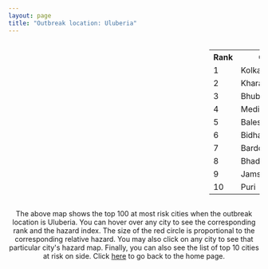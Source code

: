 ```yaml
---
layout: page
title: "Outbreak location: Uluberia"
---
```

<div style="width: 100%; overflow: auto;">
<div style="width: 75%; float: left;">
<div id="mapid">
<script src="https://buda-magenta.github.io/hazard_map/load_map.js"></script>

<script>
var marker_outbreak = L.marker([22.472223, 88.093845],{"autoPan": true}).addTo(map); marker_outbreak.bindTooltip("Uluberia").openTooltip();

var circle_1 = L.circle([22.541418, 88.357691], {"pane": "markerPane", "color": "red", "fill": true, "fillOpacity": 0.2, "fillRule": "evenodd", "lineCap": "round", "lineJoin": "round", "opacity": 1.0, "radius": 231744, "stroke": true, "weight": 3}).addTo(map);
circle_1.bindTooltip("Kolkata<br>rank: 1<br>hazard index: 0.231745")
circle_1.bindPopup('<a href="https://buda-magenta.github.io/hazard_map/Kolkata">Kolkata</a>')

var circle_2 = L.circle([25.133173, 86.525040], {"pane": "markerPane", "color": "red", "fill": true, "fillOpacity": 0.2, "fillRule": "evenodd", "lineCap": "round", "lineJoin": "round", "opacity": 1.0, "radius": 46219, "stroke": true, "weight": 3}).addTo(map);
circle_2.bindTooltip("Kharagpur<br>rank: 2<br>hazard index: 0.046220")
circle_2.bindPopup('<a href="https://buda-magenta.github.io/hazard_map/Kharagpur">Kharagpur</a>')

var circle_3 = L.circle([20.266777, 85.843559], {"pane": "markerPane", "color": "red", "fill": true, "fillOpacity": 0.2, "fillRule": "evenodd", "lineCap": "round", "lineJoin": "round", "opacity": 1.0, "radius": 17599, "stroke": true, "weight": 3}).addTo(map);
circle_3.bindTooltip("Bhubaneswar<br>rank: 3<br>hazard index: 0.017599")
circle_3.bindPopup('<a href="https://buda-magenta.github.io/hazard_map/Bhubaneswar">Bhubaneswar</a>')

var circle_4 = L.circle([25.572433, 83.609605], {"pane": "markerPane", "color": "red", "fill": true, "fillOpacity": 0.2, "fillRule": "evenodd", "lineCap": "round", "lineJoin": "round", "opacity": 1.0, "radius": 11011, "stroke": true, "weight": 3}).addTo(map);
circle_4.bindTooltip("Medinipur<br>rank: 4<br>hazard index: 0.011011")
circle_4.bindPopup('<a href="https://buda-magenta.github.io/hazard_map/Medinipur">Medinipur</a>')

var circle_5 = L.circle([21.500000, 86.750000], {"pane": "markerPane", "color": "red", "fill": true, "fillOpacity": 0.2, "fillRule": "evenodd", "lineCap": "round", "lineJoin": "round", "opacity": 1.0, "radius": 7117, "stroke": true, "weight": 3}).addTo(map);
circle_5.bindTooltip("Baleshwar<br>rank: 5<br>hazard index: 0.007118")
circle_5.bindPopup('<a href="https://buda-magenta.github.io/hazard_map/Baleshwar">Baleshwar</a>')

var circle_6 = L.circle([22.591260, 88.390964], {"pane": "markerPane", "color": "red", "fill": true, "fillOpacity": 0.2, "fillRule": "evenodd", "lineCap": "round", "lineJoin": "round", "opacity": 1.0, "radius": 6784, "stroke": true, "weight": 3}).addTo(map);
circle_6.bindTooltip("Bidhan Nagar<br>rank: 6<br>hazard index: 0.006784")
circle_6.bindPopup('<a href="https://buda-magenta.github.io/hazard_map/Bidhan_Nagar">Bidhan Nagar</a>')

var circle_7 = L.circle([23.250000, 87.750000], {"pane": "markerPane", "color": "red", "fill": true, "fillOpacity": 0.2, "fillRule": "evenodd", "lineCap": "round", "lineJoin": "round", "opacity": 1.0, "radius": 4673, "stroke": true, "weight": 3}).addTo(map);
circle_7.bindTooltip("Barddhaman<br>rank: 7<br>hazard index: 0.004673")
circle_7.bindPopup('<a href="https://buda-magenta.github.io/hazard_map/Barddhaman">Barddhaman</a>')

var circle_8 = L.circle([21.063329, 86.505373], {"pane": "markerPane", "color": "red", "fill": true, "fillOpacity": 0.2, "fillRule": "evenodd", "lineCap": "round", "lineJoin": "round", "opacity": 1.0, "radius": 4557, "stroke": true, "weight": 3}).addTo(map);
circle_8.bindTooltip("Bhadrak<br>rank: 8<br>hazard index: 0.004558")
circle_8.bindPopup('<a href="https://buda-magenta.github.io/hazard_map/Bhadrak">Bhadrak</a>')

var circle_9 = L.circle([22.801519, 86.202958], {"pane": "markerPane", "color": "red", "fill": true, "fillOpacity": 0.2, "fillRule": "evenodd", "lineCap": "round", "lineJoin": "round", "opacity": 1.0, "radius": 4525, "stroke": true, "weight": 3}).addTo(map);
circle_9.bindTooltip("Jamshedpur<br>rank: 9<br>hazard index: 0.004525")
circle_9.bindPopup('<a href="https://buda-magenta.github.io/hazard_map/Jamshedpur">Jamshedpur</a>')

var circle_10 = L.circle([19.807608, 85.825254], {"pane": "markerPane", "color": "red", "fill": true, "fillOpacity": 0.2, "fillRule": "evenodd", "lineCap": "round", "lineJoin": "round", "opacity": 1.0, "radius": 4223, "stroke": true, "weight": 3}).addTo(map);
circle_10.bindTooltip("Puri<br>rank: 10<br>hazard index: 0.004223")
circle_10.bindPopup('<a href="https://buda-magenta.github.io/hazard_map/Puri">Puri</a>')

var circle_11 = L.circle([26.716413, 88.430992], {"pane": "markerPane", "color": "red", "fill": true, "fillOpacity": 0.2, "fillRule": "evenodd", "lineCap": "round", "lineJoin": "round", "opacity": 1.0, "radius": 3360, "stroke": true, "weight": 3}).addTo(map);
circle_11.bindTooltip("Siliguri<br>rank: 11<br>hazard index: 0.003361")
circle_11.bindPopup('<a href="https://buda-magenta.github.io/hazard_map/Siliguri">Siliguri</a>')

var circle_12 = L.circle([28.651718, 77.221939], {"pane": "markerPane", "color": "red", "fill": true, "fillOpacity": 0.2, "fillRule": "evenodd", "lineCap": "round", "lineJoin": "round", "opacity": 1.0, "radius": 3344, "stroke": true, "weight": 3}).addTo(map);
circle_12.bindTooltip("Delhi<br>rank: 12<br>hazard index: 0.003344")
circle_12.bindPopup('<a href="https://buda-magenta.github.io/hazard_map/Delhi">Delhi</a>')

var circle_13 = L.circle([22.890183, 88.426939], {"pane": "markerPane", "color": "red", "fill": true, "fillOpacity": 0.2, "fillRule": "evenodd", "lineCap": "round", "lineJoin": "round", "opacity": 1.0, "radius": 2647, "stroke": true, "weight": 3}).addTo(map);
circle_13.bindTooltip("Naihati<br>rank: 13<br>hazard index: 0.002648")
circle_13.bindPopup('<a href="https://buda-magenta.github.io/hazard_map/Naihati">Naihati</a>')

var circle_14 = L.circle([23.535048, 87.338043], {"pane": "markerPane", "color": "red", "fill": true, "fillOpacity": 0.2, "fillRule": "evenodd", "lineCap": "round", "lineJoin": "round", "opacity": 1.0, "radius": 2583, "stroke": true, "weight": 3}).addTo(map);
circle_14.bindTooltip("Durgapur<br>rank: 14<br>hazard index: 0.002583")
circle_14.bindPopup('<a href="https://buda-magenta.github.io/hazard_map/Durgapur">Durgapur</a>')

var circle_15 = L.circle([23.687130, 86.974659], {"pane": "markerPane", "color": "red", "fill": true, "fillOpacity": 0.2, "fillRule": "evenodd", "lineCap": "round", "lineJoin": "round", "opacity": 1.0, "radius": 2572, "stroke": true, "weight": 3}).addTo(map);
circle_15.bindTooltip("Asansol<br>rank: 15<br>hazard index: 0.002572")
circle_15.bindPopup('<a href="https://buda-magenta.github.io/hazard_map/Asansol">Asansol</a>')

var circle_16 = L.circle([19.075990, 72.877393], {"pane": "markerPane", "color": "red", "fill": true, "fillOpacity": 0.2, "fillRule": "evenodd", "lineCap": "round", "lineJoin": "round", "opacity": 1.0, "radius": 2535, "stroke": true, "weight": 3}).addTo(map);
circle_16.bindTooltip("Mumbai<br>rank: 16<br>hazard index: 0.002535")
circle_16.bindPopup('<a href="https://buda-magenta.github.io/hazard_map/Mumbai">Mumbai</a>')

var circle_17 = L.circle([22.508621, 88.253218], {"pane": "markerPane", "color": "red", "fill": true, "fillOpacity": 0.2, "fillRule": "evenodd", "lineCap": "round", "lineJoin": "round", "opacity": 1.0, "radius": 2047, "stroke": true, "weight": 3}).addTo(map);
circle_17.bindTooltip("Maheshtala<br>rank: 17<br>hazard index: 0.002048")
circle_17.bindPopup('<a href="https://buda-magenta.github.io/hazard_map/Maheshtala">Maheshtala</a>')

var circle_18 = L.circle([23.332200, 86.361600], {"pane": "markerPane", "color": "red", "fill": true, "fillOpacity": 0.2, "fillRule": "evenodd", "lineCap": "round", "lineJoin": "round", "opacity": 1.0, "radius": 2035, "stroke": true, "weight": 3}).addTo(map);
circle_18.bindTooltip("Purulia<br>rank: 18<br>hazard index: 0.002036")
circle_18.bindPopup('<a href="https://buda-magenta.github.io/hazard_map/Purulia">Purulia</a>')

var circle_19 = L.circle([23.131954, 87.207397], {"pane": "markerPane", "color": "red", "fill": true, "fillOpacity": 0.2, "fillRule": "evenodd", "lineCap": "round", "lineJoin": "round", "opacity": 1.0, "radius": 2033, "stroke": true, "weight": 3}).addTo(map);
circle_19.bindTooltip("Bankura<br>rank: 19<br>hazard index: 0.002034")
circle_19.bindPopup('<a href="https://buda-magenta.github.io/hazard_map/Bankura">Bankura</a>')

var circle_20 = L.circle([22.695034, 88.377060], {"pane": "markerPane", "color": "red", "fill": true, "fillOpacity": 0.2, "fillRule": "evenodd", "lineCap": "round", "lineJoin": "round", "opacity": 1.0, "radius": 2029, "stroke": true, "weight": 3}).addTo(map);
circle_20.bindTooltip("Panihati<br>rank: 20<br>hazard index: 0.002030")
circle_20.bindPopup('<a href="https://buda-magenta.github.io/hazard_map/Panihati">Panihati</a>')

var circle_21 = L.circle([24.965712, 88.127778], {"pane": "markerPane", "color": "red", "fill": true, "fillOpacity": 0.2, "fillRule": "evenodd", "lineCap": "round", "lineJoin": "round", "opacity": 1.0, "radius": 1658, "stroke": true, "weight": 3}).addTo(map);
circle_21.bindTooltip("English Bazar<br>rank: 21<br>hazard index: 0.001659")
circle_21.bindPopup('<a href="https://buda-magenta.github.io/hazard_map/English_Bazar">English Bazar</a>')

var circle_22 = L.circle([22.670728, 88.376342], {"pane": "markerPane", "color": "red", "fill": true, "fillOpacity": 0.2, "fillRule": "evenodd", "lineCap": "round", "lineJoin": "round", "opacity": 1.0, "radius": 1650, "stroke": true, "weight": 3}).addTo(map);
circle_22.bindTooltip("Kamarhati<br>rank: 22<br>hazard index: 0.001651")
circle_22.bindPopup('<a href="https://buda-magenta.github.io/hazard_map/Kamarhati">Kamarhati</a>')

var circle_23 = L.circle([12.979120, 77.591300], {"pane": "markerPane", "color": "red", "fill": true, "fillOpacity": 0.2, "fillRule": "evenodd", "lineCap": "round", "lineJoin": "round", "opacity": 1.0, "radius": 1643, "stroke": true, "weight": 3}).addTo(map);
circle_23.bindTooltip("Bangalore<br>rank: 23<br>hazard index: 0.001644")
circle_23.bindPopup('<a href="https://buda-magenta.github.io/hazard_map/Bangalore">Bangalore</a>')

var circle_24 = L.circle([26.180598, 91.753943], {"pane": "markerPane", "color": "red", "fill": true, "fillOpacity": 0.2, "fillRule": "evenodd", "lineCap": "round", "lineJoin": "round", "opacity": 1.0, "radius": 1627, "stroke": true, "weight": 3}).addTo(map);
circle_24.bindTooltip("Guwahati<br>rank: 24<br>hazard index: 0.001627")
circle_24.bindPopup('<a href="https://buda-magenta.github.io/hazard_map/Guwahati">Guwahati</a>')

var circle_25 = L.circle([22.646958, 88.343612], {"pane": "markerPane", "color": "red", "fill": true, "fillOpacity": 0.2, "fillRule": "evenodd", "lineCap": "round", "lineJoin": "round", "opacity": 1.0, "radius": 1511, "stroke": true, "weight": 3}).addTo(map);
circle_25.bindTooltip("Bally<br>rank: 25<br>hazard index: 0.001512")
circle_25.bindPopup('<a href="https://buda-magenta.github.io/hazard_map/Bally">Bally</a>')

var circle_26 = L.circle([23.730215, 86.839671], {"pane": "markerPane", "color": "red", "fill": true, "fillOpacity": 0.2, "fillRule": "evenodd", "lineCap": "round", "lineJoin": "round", "opacity": 1.0, "radius": 1430, "stroke": true, "weight": 3}).addTo(map);
circle_26.bindTooltip("Kulti<br>rank: 26<br>hazard index: 0.001431")
circle_26.bindPopup('<a href="https://buda-magenta.github.io/hazard_map/Kulti">Kulti</a>')

var circle_27 = L.circle([25.609324, 85.123525], {"pane": "markerPane", "color": "red", "fill": true, "fillOpacity": 0.2, "fillRule": "evenodd", "lineCap": "round", "lineJoin": "round", "opacity": 1.0, "radius": 1390, "stroke": true, "weight": 3}).addTo(map);
circle_27.bindTooltip("Patna<br>rank: 27<br>hazard index: 0.001390")
circle_27.bindPopup('<a href="https://buda-magenta.github.io/hazard_map/Patna">Patna</a>')

var circle_28 = L.circle([22.717624, 88.488953], {"pane": "markerPane", "color": "red", "fill": true, "fillOpacity": 0.2, "fillRule": "evenodd", "lineCap": "round", "lineJoin": "round", "opacity": 1.0, "radius": 1291, "stroke": true, "weight": 3}).addTo(map);
circle_28.bindTooltip("Barasat<br>rank: 28<br>hazard index: 0.001292")
circle_28.bindPopup('<a href="https://buda-magenta.github.io/hazard_map/Barasat">Barasat</a>')

var circle_29 = L.circle([21.735348, 81.944459], {"pane": "markerPane", "color": "red", "fill": true, "fillOpacity": 0.2, "fillRule": "evenodd", "lineCap": "round", "lineJoin": "round", "opacity": 1.0, "radius": 1270, "stroke": true, "weight": 3}).addTo(map);
circle_29.bindTooltip("Bhatpara<br>rank: 29<br>hazard index: 0.001270")
circle_29.bindPopup('<a href="https://buda-magenta.github.io/hazard_map/Bhatpara">Bhatpara</a>')

var circle_30 = L.circle([22.870214, 88.419608], {"pane": "markerPane", "color": "red", "fill": true, "fillOpacity": 0.2, "fillRule": "evenodd", "lineCap": "round", "lineJoin": "round", "opacity": 1.0, "radius": 1219, "stroke": true, "weight": 3}).addTo(map);
circle_30.bindTooltip("Barrackpur<br>rank: 30<br>hazard index: 0.001220")
circle_30.bindPopup('<a href="https://buda-magenta.github.io/hazard_map/Barrackpur">Barrackpur</a>')

var circle_31 = L.circle([13.083694, 80.270186], {"pane": "markerPane", "color": "red", "fill": true, "fillOpacity": 0.2, "fillRule": "evenodd", "lineCap": "round", "lineJoin": "round", "opacity": 1.0, "radius": 1193, "stroke": true, "weight": 3}).addTo(map);
circle_31.bindTooltip("Chennai<br>rank: 31<br>hazard index: 0.001193")
circle_31.bindPopup('<a href="https://buda-magenta.github.io/hazard_map/Chennai">Chennai</a>')

var circle_32 = L.circle([23.405848, 88.495894], {"pane": "markerPane", "color": "red", "fill": true, "fillOpacity": 0.2, "fillRule": "evenodd", "lineCap": "round", "lineJoin": "round", "opacity": 1.0, "radius": 1166, "stroke": true, "weight": 3}).addTo(map);
circle_32.bindTooltip("Krishnanagar<br>rank: 32<br>hazard index: 0.001167")
circle_32.bindPopup('<a href="https://buda-magenta.github.io/hazard_map/Krishnanagar">Krishnanagar</a>')

var circle_33 = L.circle([17.388786, 78.461065], {"pane": "markerPane", "color": "red", "fill": true, "fillOpacity": 0.2, "fillRule": "evenodd", "lineCap": "round", "lineJoin": "round", "opacity": 1.0, "radius": 1149, "stroke": true, "weight": 3}).addTo(map);
circle_33.bindTooltip("Hyderabad<br>rank: 33<br>hazard index: 0.001149")
circle_33.bindPopup('<a href="https://buda-magenta.github.io/hazard_map/Hyderabad">Hyderabad</a>')

var circle_34 = L.circle([22.707369, 88.374437], {"pane": "markerPane", "color": "red", "fill": true, "fillOpacity": 0.2, "fillRule": "evenodd", "lineCap": "round", "lineJoin": "round", "opacity": 1.0, "radius": 1132, "stroke": true, "weight": 3}).addTo(map);
circle_34.bindTooltip("Baranagar<br>rank: 34<br>hazard index: 0.001132")
circle_34.bindPopup('<a href="https://buda-magenta.github.io/hazard_map/Baranagar">Baranagar</a>')

var circle_35 = L.circle([24.379576, 88.585573], {"pane": "markerPane", "color": "red", "fill": true, "fillOpacity": 0.2, "fillRule": "evenodd", "lineCap": "round", "lineJoin": "round", "opacity": 1.0, "radius": 1103, "stroke": true, "weight": 3}).addTo(map);
circle_35.bindTooltip("Baharampur<br>rank: 35<br>hazard index: 0.001103")
circle_35.bindPopup('<a href="https://buda-magenta.github.io/hazard_map/Baharampur">Baharampur</a>')

var circle_36 = L.circle([22.028124, 88.063265], {"pane": "markerPane", "color": "red", "fill": true, "fillOpacity": 0.2, "fillRule": "evenodd", "lineCap": "round", "lineJoin": "round", "opacity": 1.0, "radius": 1036, "stroke": true, "weight": 3}).addTo(map);
circle_36.bindTooltip("Haldia<br>rank: 36<br>hazard index: 0.001037")
circle_36.bindPopup('<a href="https://buda-magenta.github.io/hazard_map/Haldia">Haldia</a>')

var circle_37 = L.circle([22.694792, 88.453018], {"pane": "markerPane", "color": "red", "fill": true, "fillOpacity": 0.2, "fillRule": "evenodd", "lineCap": "round", "lineJoin": "round", "opacity": 1.0, "radius": 1022, "stroke": true, "weight": 3}).addTo(map);
circle_37.bindTooltip("Madhyamgram<br>rank: 37<br>hazard index: 0.001022")
circle_37.bindPopup('<a href="https://buda-magenta.github.io/hazard_map/Madhyamgram">Madhyamgram</a>')

var circle_38 = L.circle([21.934900, 86.732400], {"pane": "markerPane", "color": "red", "fill": true, "fillOpacity": 0.2, "fillRule": "evenodd", "lineCap": "round", "lineJoin": "round", "opacity": 1.0, "radius": 982, "stroke": true, "weight": 3}).addTo(map);
circle_38.bindTooltip("Baripada<br>rank: 38<br>hazard index: 0.000983")
circle_38.bindPopup('<a href="https://buda-magenta.github.io/hazard_map/Baripada">Baripada</a>')

var circle_39 = L.circle([22.754995, 88.341667], {"pane": "markerPane", "color": "red", "fill": true, "fillOpacity": 0.2, "fillRule": "evenodd", "lineCap": "round", "lineJoin": "round", "opacity": 1.0, "radius": 921, "stroke": true, "weight": 3}).addTo(map);
circle_39.bindTooltip("Serampore<br>rank: 39<br>hazard index: 0.000922")
circle_39.bindPopup('<a href="https://buda-magenta.github.io/hazard_map/Serampore">Serampore</a>')

var circle_40 = L.circle([20.468600, 85.879200], {"pane": "markerPane", "color": "red", "fill": true, "fillOpacity": 0.2, "fillRule": "evenodd", "lineCap": "round", "lineJoin": "round", "opacity": 1.0, "radius": 904, "stroke": true, "weight": 3}).addTo(map);
circle_40.bindTooltip("Cuttack<br>rank: 40<br>hazard index: 0.000905")
circle_40.bindPopup('<a href="https://buda-magenta.github.io/hazard_map/Cuttack">Cuttack</a>')

var circle_41 = L.circle([22.949011, 88.435910], {"pane": "markerPane", "color": "red", "fill": true, "fillOpacity": 0.2, "fillRule": "evenodd", "lineCap": "round", "lineJoin": "round", "opacity": 1.0, "radius": 900, "stroke": true, "weight": 3}).addTo(map);
circle_41.bindTooltip("Kanchrapara<br>rank: 41<br>hazard index: 0.000901")
circle_41.bindPopup('<a href="https://buda-magenta.github.io/hazard_map/Kanchrapara">Kanchrapara</a>')

var circle_42 = L.circle([22.901200, 88.389900], {"pane": "markerPane", "color": "red", "fill": true, "fillOpacity": 0.2, "fillRule": "evenodd", "lineCap": "round", "lineJoin": "round", "opacity": 1.0, "radius": 900, "stroke": true, "weight": 3}).addTo(map);
circle_42.bindTooltip("Hugli-Chinsurah<br>rank: 42<br>hazard index: 0.000901")
circle_42.bindPopup('<a href="https://buda-magenta.github.io/hazard_map/Hugli-Chinsurah">Hugli-Chinsurah</a>')

var circle_43 = L.circle([26.838100, 80.934600], {"pane": "markerPane", "color": "red", "fill": true, "fillOpacity": 0.2, "fillRule": "evenodd", "lineCap": "round", "lineJoin": "round", "opacity": 1.0, "radius": 875, "stroke": true, "weight": 3}).addTo(map);
circle_43.bindTooltip("Lucknow<br>rank: 43<br>hazard index: 0.000875")
circle_43.bindPopup('<a href="https://buda-magenta.github.io/hazard_map/Lucknow">Lucknow</a>')

var circle_44 = L.circle([22.667046, 88.341146], {"pane": "markerPane", "color": "red", "fill": true, "fillOpacity": 0.2, "fillRule": "evenodd", "lineCap": "round", "lineJoin": "round", "opacity": 1.0, "radius": 814, "stroke": true, "weight": 3}).addTo(map);
circle_44.bindTooltip("Uttarpara<br>rank: 44<br>hazard index: 0.000815")
circle_44.bindPopup('<a href="https://buda-magenta.github.io/hazard_map/Uttarpara">Uttarpara</a>')

var circle_45 = L.circle([22.840800, 88.653500], {"pane": "markerPane", "color": "red", "fill": true, "fillOpacity": 0.2, "fillRule": "evenodd", "lineCap": "round", "lineJoin": "round", "opacity": 1.0, "radius": 781, "stroke": true, "weight": 3}).addTo(map);
circle_45.bindTooltip("Habra<br>rank: 45<br>hazard index: 0.000782")
circle_45.bindPopup('<a href="https://buda-magenta.github.io/hazard_map/Habra">Habra</a>')

var circle_46 = L.circle([23.259346, 88.437212], {"pane": "markerPane", "color": "red", "fill": true, "fillOpacity": 0.2, "fillRule": "evenodd", "lineCap": "round", "lineJoin": "round", "opacity": 1.0, "radius": 752, "stroke": true, "weight": 3}).addTo(map);
circle_46.bindTooltip("Santipur<br>rank: 46<br>hazard index: 0.000753")
circle_46.bindPopup('<a href="https://buda-magenta.github.io/hazard_map/Santipur">Santipur</a>')

var circle_47 = L.circle([23.370035, 85.325013], {"pane": "markerPane", "color": "red", "fill": true, "fillOpacity": 0.2, "fillRule": "evenodd", "lineCap": "round", "lineJoin": "round", "opacity": 1.0, "radius": 751, "stroke": true, "weight": 3}).addTo(map);
circle_47.bindTooltip("Ranchi<br>rank: 47<br>hazard index: 0.000752")
circle_47.bindPopup('<a href="https://buda-magenta.github.io/hazard_map/Ranchi">Ranchi</a>')

var circle_48 = L.circle([22.794910, 88.331772], {"pane": "markerPane", "color": "red", "fill": true, "fillOpacity": 0.2, "fillRule": "evenodd", "lineCap": "round", "lineJoin": "round", "opacity": 1.0, "radius": 732, "stroke": true, "weight": 3}).addTo(map);
circle_48.bindTooltip("Baidyabati<br>rank: 48<br>hazard index: 0.000733")
circle_48.bindPopup('<a href="https://buda-magenta.github.io/hazard_map/Baidyabati">Baidyabati</a>')

var circle_49 = L.circle([22.214285, 84.872437], {"pane": "markerPane", "color": "red", "fill": true, "fillOpacity": 0.2, "fillRule": "evenodd", "lineCap": "round", "lineJoin": "round", "opacity": 1.0, "radius": 718, "stroke": true, "weight": 3}).addTo(map);
circle_49.bindTooltip("Raurkela<br>rank: 49<br>hazard index: 0.000719")
circle_49.bindPopup('<a href="https://buda-magenta.github.io/hazard_map/Raurkela">Raurkela</a>')

var circle_50 = L.circle([23.388901, 88.372439], {"pane": "markerPane", "color": "red", "fill": true, "fillOpacity": 0.2, "fillRule": "evenodd", "lineCap": "round", "lineJoin": "round", "opacity": 1.0, "radius": 710, "stroke": true, "weight": 3}).addTo(map);
circle_50.bindTooltip("Nabadwip<br>rank: 50<br>hazard index: 0.000710")
circle_50.bindPopup('<a href="https://buda-magenta.github.io/hazard_map/Nabadwip">Nabadwip</a>')

var circle_51 = L.circle([22.920982, 88.437022], {"pane": "markerPane", "color": "red", "fill": true, "fillOpacity": 0.2, "fillRule": "evenodd", "lineCap": "round", "lineJoin": "round", "opacity": 1.0, "radius": 698, "stroke": true, "weight": 3}).addTo(map);
circle_51.bindTooltip("Halisahar<br>rank: 51<br>hazard index: 0.000698")
circle_51.bindPopup('<a href="https://buda-magenta.github.io/hazard_map/Halisahar">Halisahar</a>')

var circle_52 = L.circle([22.661196, 88.866022], {"pane": "markerPane", "color": "red", "fill": true, "fillOpacity": 0.2, "fillRule": "evenodd", "lineCap": "round", "lineJoin": "round", "opacity": 1.0, "radius": 697, "stroke": true, "weight": 3}).addTo(map);
circle_52.bindTooltip("Basirhat<br>rank: 52<br>hazard index: 0.000698")
circle_52.bindPopup('<a href="https://buda-magenta.github.io/hazard_map/Basirhat">Basirhat</a>')

var circle_53 = L.circle([23.795281, 86.430964], {"pane": "markerPane", "color": "red", "fill": true, "fillOpacity": 0.2, "fillRule": "evenodd", "lineCap": "round", "lineJoin": "round", "opacity": 1.0, "radius": 670, "stroke": true, "weight": 3}).addTo(map);
circle_53.bindTooltip("Dhanbad<br>rank: 53<br>hazard index: 0.000670")
circle_53.bindPopup('<a href="https://buda-magenta.github.io/hazard_map/Dhanbad">Dhanbad</a>')

var circle_54 = L.circle([23.831238, 91.282382], {"pane": "markerPane", "color": "red", "fill": true, "fillOpacity": 0.2, "fillRule": "evenodd", "lineCap": "round", "lineJoin": "round", "opacity": 1.0, "radius": 666, "stroke": true, "weight": 3}).addTo(map);
circle_54.bindTooltip("Agartala<br>rank: 54<br>hazard index: 0.000667")
circle_54.bindPopup('<a href="https://buda-magenta.github.io/hazard_map/Agartala">Agartala</a>')

var circle_55 = L.circle([22.726141, 88.343487], {"pane": "markerPane", "color": "red", "fill": true, "fillOpacity": 0.2, "fillRule": "evenodd", "lineCap": "round", "lineJoin": "round", "opacity": 1.0, "radius": 621, "stroke": true, "weight": 3}).addTo(map);
circle_55.bindTooltip("Rishra<br>rank: 55<br>hazard index: 0.000621")
circle_55.bindPopup('<a href="https://buda-magenta.github.io/hazard_map/Rishra">Rishra</a>')

var circle_56 = L.circle([25.286698, 87.132254], {"pane": "markerPane", "color": "red", "fill": true, "fillOpacity": 0.2, "fillRule": "evenodd", "lineCap": "round", "lineJoin": "round", "opacity": 1.0, "radius": 615, "stroke": true, "weight": 3}).addTo(map);
circle_56.bindTooltip("Bhagalpur<br>rank: 56<br>hazard index: 0.000615")
circle_56.bindPopup('<a href="https://buda-magenta.github.io/hazard_map/Bhagalpur">Bhagalpur</a>')

var circle_57 = L.circle([17.723128, 83.301284], {"pane": "markerPane", "color": "red", "fill": true, "fillOpacity": 0.2, "fillRule": "evenodd", "lineCap": "round", "lineJoin": "round", "opacity": 1.0, "radius": 608, "stroke": true, "weight": 3}).addTo(map);
circle_57.bindTooltip("Visakhapatnam<br>rank: 57<br>hazard index: 0.000608")
circle_57.bindPopup('<a href="https://buda-magenta.github.io/hazard_map/Visakhapatnam">Visakhapatnam</a>')

var circle_58 = L.circle([22.741920, 88.379201], {"pane": "markerPane", "color": "red", "fill": true, "fillOpacity": 0.2, "fillRule": "evenodd", "lineCap": "round", "lineJoin": "round", "opacity": 1.0, "radius": 591, "stroke": true, "weight": 3}).addTo(map);
circle_58.bindTooltip("Titagarh<br>rank: 58<br>hazard index: 0.000591")
circle_58.bindPopup('<a href="https://buda-magenta.github.io/hazard_map/Titagarh">Titagarh</a>')

var circle_59 = L.circle([23.056882, 88.781851], {"pane": "markerPane", "color": "red", "fill": true, "fillOpacity": 0.2, "fillRule": "evenodd", "lineCap": "round", "lineJoin": "round", "opacity": 1.0, "radius": 572, "stroke": true, "weight": 3}).addTo(map);
circle_59.bindTooltip("Bongaon<br>rank: 59<br>hazard index: 0.000573")
circle_59.bindPopup('<a href="https://buda-magenta.github.io/hazard_map/Bongaon">Bongaon</a>')

var circle_60 = L.circle([22.715699, 88.381582], {"pane": "markerPane", "color": "red", "fill": true, "fillOpacity": 0.2, "fillRule": "evenodd", "lineCap": "round", "lineJoin": "round", "opacity": 1.0, "radius": 554, "stroke": true, "weight": 3}).addTo(map);
circle_60.bindTooltip("Khardaha<br>rank: 60<br>hazard index: 0.000554")
circle_60.bindPopup('<a href="https://buda-magenta.github.io/hazard_map/Khardaha">Khardaha</a>')

var circle_61 = L.circle([26.698885, 88.320030], {"pane": "markerPane", "color": "red", "fill": true, "fillOpacity": 0.2, "fillRule": "evenodd", "lineCap": "round", "lineJoin": "round", "opacity": 1.0, "radius": 535, "stroke": true, "weight": 3}).addTo(map);
circle_61.bindTooltip("Bagdogra<br>rank: 61<br>hazard index: 0.000535")
circle_61.bindPopup('<a href="https://buda-magenta.github.io/hazard_map/Bagdogra">Bagdogra</a>')

var circle_62 = L.circle([21.149813, 79.082056], {"pane": "markerPane", "color": "red", "fill": true, "fillOpacity": 0.2, "fillRule": "evenodd", "lineCap": "round", "lineJoin": "round", "opacity": 1.0, "radius": 533, "stroke": true, "weight": 3}).addTo(map);
circle_62.bindTooltip("Nagpur<br>rank: 62<br>hazard index: 0.000533")
circle_62.bindPopup('<a href="https://buda-magenta.github.io/hazard_map/Nagpur">Nagpur</a>')

var circle_63 = L.circle([22.965365, 88.403973], {"pane": "markerPane", "color": "red", "fill": true, "fillOpacity": 0.2, "fillRule": "evenodd", "lineCap": "round", "lineJoin": "round", "opacity": 1.0, "radius": 522, "stroke": true, "weight": 3}).addTo(map);
circle_63.bindTooltip("Bansberia<br>rank: 63<br>hazard index: 0.000523")
circle_63.bindPopup('<a href="https://buda-magenta.github.io/hazard_map/Bansberia">Bansberia</a>')

var circle_64 = L.circle([23.021624, 72.579707], {"pane": "markerPane", "color": "red", "fill": true, "fillOpacity": 0.2, "fillRule": "evenodd", "lineCap": "round", "lineJoin": "round", "opacity": 1.0, "radius": 521, "stroke": true, "weight": 3}).addTo(map);
circle_64.bindTooltip("Ahmedabad<br>rank: 64<br>hazard index: 0.000521")
circle_64.bindPopup('<a href="https://buda-magenta.github.io/hazard_map/Ahmedabad">Ahmedabad</a>')

var circle_65 = L.circle([25.680654, 88.124646], {"pane": "markerPane", "color": "red", "fill": true, "fillOpacity": 0.2, "fillRule": "evenodd", "lineCap": "round", "lineJoin": "round", "opacity": 1.0, "radius": 520, "stroke": true, "weight": 3}).addTo(map);
circle_65.bindTooltip("Raiganj<br>rank: 65<br>hazard index: 0.000520")
circle_65.bindPopup('<a href="https://buda-magenta.github.io/hazard_map/Raiganj">Raiganj</a>')

var circle_66 = L.circle([22.974972, 88.434592], {"pane": "markerPane", "color": "red", "fill": true, "fillOpacity": 0.2, "fillRule": "evenodd", "lineCap": "round", "lineJoin": "round", "opacity": 1.0, "radius": 506, "stroke": true, "weight": 3}).addTo(map);
circle_66.bindTooltip("Kalyani<br>rank: 66<br>hazard index: 0.000506")
circle_66.bindPopup('<a href="https://buda-magenta.github.io/hazard_map/Kalyani">Kalyani</a>')

var circle_67 = L.circle([26.505476, 93.977739], {"pane": "markerPane", "color": "red", "fill": true, "fillOpacity": 0.2, "fillRule": "evenodd", "lineCap": "round", "lineJoin": "round", "opacity": 1.0, "radius": 498, "stroke": true, "weight": 3}).addTo(map);
circle_67.bindTooltip("Chandan Nagar<br>rank: 67<br>hazard index: 0.000499")
circle_67.bindPopup('<a href="https://buda-magenta.github.io/hazard_map/Chandan_Nagar">Chandan Nagar</a>')

var circle_68 = L.circle([21.400000, 83.883333], {"pane": "markerPane", "color": "red", "fill": true, "fillOpacity": 0.2, "fillRule": "evenodd", "lineCap": "round", "lineJoin": "round", "opacity": 1.0, "radius": 478, "stroke": true, "weight": 3}).addTo(map);
circle_68.bindTooltip("Sambalpur<br>rank: 68<br>hazard index: 0.000478")
circle_68.bindPopup('<a href="https://buda-magenta.github.io/hazard_map/Sambalpur">Sambalpur</a>')

var circle_69 = L.circle([18.521428, 73.854454], {"pane": "markerPane", "color": "red", "fill": true, "fillOpacity": 0.2, "fillRule": "evenodd", "lineCap": "round", "lineJoin": "round", "opacity": 1.0, "radius": 467, "stroke": true, "weight": 3}).addTo(map);
circle_69.bindTooltip("Pune<br>rank: 69<br>hazard index: 0.000468")
circle_69.bindPopup('<a href="https://buda-magenta.github.io/hazard_map/Pune">Pune</a>')

var circle_70 = L.circle([25.335649, 83.007629], {"pane": "markerPane", "color": "red", "fill": true, "fillOpacity": 0.2, "fillRule": "evenodd", "lineCap": "round", "lineJoin": "round", "opacity": 1.0, "radius": 443, "stroke": true, "weight": 3}).addTo(map);
circle_70.bindTooltip("Varanasi<br>rank: 70<br>hazard index: 0.000443")
circle_70.bindPopup('<a href="https://buda-magenta.github.io/hazard_map/Varanasi">Varanasi</a>')

var circle_71 = L.circle([26.915458, 75.818982], {"pane": "markerPane", "color": "red", "fill": true, "fillOpacity": 0.2, "fillRule": "evenodd", "lineCap": "round", "lineJoin": "round", "opacity": 1.0, "radius": 429, "stroke": true, "weight": 3}).addTo(map);
circle_71.bindTooltip("Jaipur<br>rank: 71<br>hazard index: 0.000429")
circle_71.bindPopup('<a href="https://buda-magenta.github.io/hazard_map/Jaipur">Jaipur</a>')

var circle_72 = L.circle([26.460914, 80.321759], {"pane": "markerPane", "color": "red", "fill": true, "fillOpacity": 0.2, "fillRule": "evenodd", "lineCap": "round", "lineJoin": "round", "opacity": 1.0, "radius": 425, "stroke": true, "weight": 3}).addTo(map);
circle_72.bindTooltip("Kanpur<br>rank: 72<br>hazard index: 0.000426")
circle_72.bindPopup('<a href="https://buda-magenta.github.io/hazard_map/Kanpur">Kanpur</a>')

var circle_73 = L.circle([11.664535, 92.739045], {"pane": "markerPane", "color": "red", "fill": true, "fillOpacity": 0.2, "fillRule": "evenodd", "lineCap": "round", "lineJoin": "round", "opacity": 1.0, "radius": 391, "stroke": true, "weight": 3}).addTo(map);
circle_73.bindTooltip("Port Blair<br>rank: 73<br>hazard index: 0.000392")
circle_73.bindPopup('<a href="https://buda-magenta.github.io/hazard_map/Port_Blair">Port Blair</a>')

var circle_74 = L.circle([26.626484, 88.734077], {"pane": "markerPane", "color": "red", "fill": true, "fillOpacity": 0.2, "fillRule": "evenodd", "lineCap": "round", "lineJoin": "round", "opacity": 1.0, "radius": 348, "stroke": true, "weight": 3}).addTo(map);
circle_74.bindTooltip("Jalpaiguri<br>rank: 74<br>hazard index: 0.000349")
circle_74.bindPopup('<a href="https://buda-magenta.github.io/hazard_map/Jalpaiguri">Jalpaiguri</a>')

var circle_75 = L.circle([19.087076, 82.023572], {"pane": "markerPane", "color": "red", "fill": true, "fillOpacity": 0.2, "fillRule": "evenodd", "lineCap": "round", "lineJoin": "round", "opacity": 1.0, "radius": 326, "stroke": true, "weight": 3}).addTo(map);
circle_75.bindTooltip("Jagdalpur<br>rank: 75<br>hazard index: 0.000327")
circle_75.bindPopup('<a href="https://buda-magenta.github.io/hazard_map/Jagdalpur">Jagdalpur</a>')

var circle_76 = L.circle([16.508759, 80.618510], {"pane": "markerPane", "color": "red", "fill": true, "fillOpacity": 0.2, "fillRule": "evenodd", "lineCap": "round", "lineJoin": "round", "opacity": 1.0, "radius": 294, "stroke": true, "weight": 3}).addTo(map);
circle_76.bindTooltip("Vijayawada<br>rank: 76<br>hazard index: 0.000294")
circle_76.bindPopup('<a href="https://buda-magenta.github.io/hazard_map/Vijayawada">Vijayawada</a>')

var circle_77 = L.circle([26.298638, 87.953148], {"pane": "markerPane", "color": "red", "fill": true, "fillOpacity": 0.2, "fillRule": "evenodd", "lineCap": "round", "lineJoin": "round", "opacity": 1.0, "radius": 293, "stroke": true, "weight": 3}).addTo(map);
circle_77.bindTooltip("Kishanganj<br>rank: 77<br>hazard index: 0.000294")
circle_77.bindPopup('<a href="https://buda-magenta.github.io/hazard_map/Kishanganj">Kishanganj</a>')

var circle_78 = L.circle([19.309813, 84.797156], {"pane": "markerPane", "color": "red", "fill": true, "fillOpacity": 0.2, "fillRule": "evenodd", "lineCap": "round", "lineJoin": "round", "opacity": 1.0, "radius": 258, "stroke": true, "weight": 3}).addTo(map);
circle_78.bindTooltip("Brahmapur<br>rank: 78<br>hazard index: 0.000259")
circle_78.bindPopup('<a href="https://buda-magenta.github.io/hazard_map/Brahmapur">Brahmapur</a>')

var circle_79 = L.circle([22.782355, 86.159003], {"pane": "markerPane", "color": "red", "fill": true, "fillOpacity": 0.2, "fillRule": "evenodd", "lineCap": "round", "lineJoin": "round", "opacity": 1.0, "radius": 247, "stroke": true, "weight": 3}).addTo(map);
circle_79.bindTooltip("Adityapur<br>rank: 79<br>hazard index: 0.000247")
circle_79.bindPopup('<a href="https://buda-magenta.github.io/hazard_map/Adityapur">Adityapur</a>')

var circle_80 = L.circle([21.237947, 81.633683], {"pane": "markerPane", "color": "red", "fill": true, "fillOpacity": 0.2, "fillRule": "evenodd", "lineCap": "round", "lineJoin": "round", "opacity": 1.0, "radius": 241, "stroke": true, "weight": 3}).addTo(map);
circle_80.bindTooltip("Raipur<br>rank: 80<br>hazard index: 0.000242")
circle_80.bindPopup('<a href="https://buda-magenta.github.io/hazard_map/Raipur">Raipur</a>')

var circle_81 = L.circle([24.796436, 85.007956], {"pane": "markerPane", "color": "red", "fill": true, "fillOpacity": 0.2, "fillRule": "evenodd", "lineCap": "round", "lineJoin": "round", "opacity": 1.0, "radius": 236, "stroke": true, "weight": 3}).addTo(map);
circle_81.bindTooltip("Gaya<br>rank: 81<br>hazard index: 0.000236")
circle_81.bindPopup('<a href="https://buda-magenta.github.io/hazard_map/Gaya">Gaya</a>')

var circle_82 = L.circle([26.083143, 86.032571], {"pane": "markerPane", "color": "red", "fill": true, "fillOpacity": 0.2, "fillRule": "evenodd", "lineCap": "round", "lineJoin": "round", "opacity": 1.0, "radius": 218, "stroke": true, "weight": 3}).addTo(map);
circle_82.bindTooltip("Darbhanga<br>rank: 82<br>hazard index: 0.000219")
circle_82.bindPopup('<a href="https://buda-magenta.github.io/hazard_map/Darbhanga">Darbhanga</a>')

var circle_83 = L.circle([21.170200, 72.831100], {"pane": "markerPane", "color": "red", "fill": true, "fillOpacity": 0.2, "fillRule": "evenodd", "lineCap": "round", "lineJoin": "round", "opacity": 1.0, "radius": 216, "stroke": true, "weight": 3}).addTo(map);
circle_83.bindTooltip("Surat<br>rank: 83<br>hazard index: 0.000216")
circle_83.bindPopup('<a href="https://buda-magenta.github.io/hazard_map/Surat">Surat</a>')

var circle_84 = L.circle([25.560900, 87.647654], {"pane": "markerPane", "color": "red", "fill": true, "fillOpacity": 0.2, "fillRule": "evenodd", "lineCap": "round", "lineJoin": "round", "opacity": 1.0, "radius": 201, "stroke": true, "weight": 3}).addTo(map);
circle_84.bindTooltip("Katihar<br>rank: 84<br>hazard index: 0.000202")
circle_84.bindPopup('<a href="https://buda-magenta.github.io/hazard_map/Katihar">Katihar</a>')

var circle_85 = L.circle([24.800609, 93.937000], {"pane": "markerPane", "color": "red", "fill": true, "fillOpacity": 0.2, "fillRule": "evenodd", "lineCap": "round", "lineJoin": "round", "opacity": 1.0, "radius": 200, "stroke": true, "weight": 3}).addTo(map);
circle_85.bindTooltip("Imphal<br>rank: 85<br>hazard index: 0.000200")
circle_85.bindPopup('<a href="https://buda-magenta.github.io/hazard_map/Imphal">Imphal</a>')

var circle_86 = L.circle([28.457876, 79.405571], {"pane": "markerPane", "color": "red", "fill": true, "fillOpacity": 0.2, "fillRule": "evenodd", "lineCap": "round", "lineJoin": "round", "opacity": 1.0, "radius": 193, "stroke": true, "weight": 3}).addTo(map);
circle_86.bindTooltip("Bareilly<br>rank: 86<br>hazard index: 0.000194")
circle_86.bindPopup('<a href="https://buda-magenta.github.io/hazard_map/Bareilly">Bareilly</a>')

var circle_87 = L.circle([25.438130, 81.833800], {"pane": "markerPane", "color": "red", "fill": true, "fillOpacity": 0.2, "fillRule": "evenodd", "lineCap": "round", "lineJoin": "round", "opacity": 1.0, "radius": 189, "stroke": true, "weight": 3}).addTo(map);
circle_87.bindTooltip("Allahabad<br>rank: 87<br>hazard index: 0.000189")
circle_87.bindPopup('<a href="https://buda-magenta.github.io/hazard_map/Allahabad">Allahabad</a>')

var circle_88 = L.circle([24.476642, 86.606732], {"pane": "markerPane", "color": "red", "fill": true, "fillOpacity": 0.2, "fillRule": "evenodd", "lineCap": "round", "lineJoin": "round", "opacity": 1.0, "radius": 179, "stroke": true, "weight": 3}).addTo(map);
circle_88.bindTooltip("Deoghar<br>rank: 88<br>hazard index: 0.000179")
circle_88.bindPopup('<a href="https://buda-magenta.github.io/hazard_map/Deoghar">Deoghar</a>')

var circle_89 = L.circle([26.148658, 85.340013], {"pane": "markerPane", "color": "red", "fill": true, "fillOpacity": 0.2, "fillRule": "evenodd", "lineCap": "round", "lineJoin": "round", "opacity": 1.0, "radius": 176, "stroke": true, "weight": 3}).addTo(map);
circle_89.bindTooltip("Muzaffarpur<br>rank: 89<br>hazard index: 0.000176")
circle_89.bindPopup('<a href="https://buda-magenta.github.io/hazard_map/Muzaffarpur">Muzaffarpur</a>')

var circle_90 = L.circle([19.194329, 72.970178], {"pane": "markerPane", "color": "red", "fill": true, "fillOpacity": 0.2, "fillRule": "evenodd", "lineCap": "round", "lineJoin": "round", "opacity": 1.0, "radius": 168, "stroke": true, "weight": 3}).addTo(map);
circle_90.bindTooltip("Thane<br>rank: 90<br>hazard index: 0.000168")
circle_90.bindPopup('<a href="https://buda-magenta.github.io/hazard_map/Thane">Thane</a>')

var circle_91 = L.circle([23.160894, 79.949770], {"pane": "markerPane", "color": "red", "fill": true, "fillOpacity": 0.2, "fillRule": "evenodd", "lineCap": "round", "lineJoin": "round", "opacity": 1.0, "radius": 163, "stroke": true, "weight": 3}).addTo(map);
circle_91.bindTooltip("Jabalpur<br>rank: 91<br>hazard index: 0.000164")
circle_91.bindPopup('<a href="https://buda-magenta.github.io/hazard_map/Jabalpur">Jabalpur</a>')

var circle_92 = L.circle([24.817861, 92.756221], {"pane": "markerPane", "color": "red", "fill": true, "fillOpacity": 0.2, "fillRule": "evenodd", "lineCap": "round", "lineJoin": "round", "opacity": 1.0, "radius": 159, "stroke": true, "weight": 3}).addTo(map);
circle_92.bindTooltip("Silchar<br>rank: 92<br>hazard index: 0.000159")
circle_92.bindPopup('<a href="https://buda-magenta.github.io/hazard_map/Silchar">Silchar</a>')

var circle_93 = L.circle([25.720581, 85.255560], {"pane": "markerPane", "color": "red", "fill": true, "fillOpacity": 0.2, "fillRule": "evenodd", "lineCap": "round", "lineJoin": "round", "opacity": 1.0, "radius": 153, "stroke": true, "weight": 3}).addTo(map);
circle_93.bindTooltip("Hajipur<br>rank: 93<br>hazard index: 0.000153")
circle_93.bindPopup('<a href="https://buda-magenta.github.io/hazard_map/Hajipur">Hajipur</a>')

var circle_94 = L.circle([30.909016, 75.851601], {"pane": "markerPane", "color": "red", "fill": true, "fillOpacity": 0.2, "fillRule": "evenodd", "lineCap": "round", "lineJoin": "round", "opacity": 1.0, "radius": 146, "stroke": true, "weight": 3}).addTo(map);
circle_94.bindTooltip("Ludhiana<br>rank: 94<br>hazard index: 0.000146")
circle_94.bindPopup('<a href="https://buda-magenta.github.io/hazard_map/Ludhiana">Ludhiana</a>')

var circle_95 = L.circle([27.484460, 94.901945], {"pane": "markerPane", "color": "red", "fill": true, "fillOpacity": 0.2, "fillRule": "evenodd", "lineCap": "round", "lineJoin": "round", "opacity": 1.0, "radius": 145, "stroke": true, "weight": 3}).addTo(map);
circle_95.bindTooltip("Dibrugarh<br>rank: 95<br>hazard index: 0.000145")
circle_95.bindPopup('<a href="https://buda-magenta.github.io/hazard_map/Dibrugarh">Dibrugarh</a>')

var circle_96 = L.circle([25.263487, 88.789003], {"pane": "markerPane", "color": "red", "fill": true, "fillOpacity": 0.2, "fillRule": "evenodd", "lineCap": "round", "lineJoin": "round", "opacity": 1.0, "radius": 142, "stroke": true, "weight": 3}).addTo(map);
circle_96.bindTooltip("Balurghat<br>rank: 96<br>hazard index: 0.000142")
circle_96.bindPopup('<a href="https://buda-magenta.github.io/hazard_map/Balurghat">Balurghat</a>')

var circle_97 = L.circle([28.863842, 78.805778], {"pane": "markerPane", "color": "red", "fill": true, "fillOpacity": 0.2, "fillRule": "evenodd", "lineCap": "round", "lineJoin": "round", "opacity": 1.0, "radius": 137, "stroke": true, "weight": 3}).addTo(map);
circle_97.bindTooltip("Moradabad<br>rank: 97<br>hazard index: 0.000138")
circle_97.bindPopup('<a href="https://buda-magenta.github.io/hazard_map/Moradabad">Moradabad</a>')

var circle_98 = L.circle([26.671329, 83.364583], {"pane": "markerPane", "color": "red", "fill": true, "fillOpacity": 0.2, "fillRule": "evenodd", "lineCap": "round", "lineJoin": "round", "opacity": 1.0, "radius": 133, "stroke": true, "weight": 3}).addTo(map);
circle_98.bindTooltip("Gorakhpur<br>rank: 98<br>hazard index: 0.000134")
circle_98.bindPopup('<a href="https://buda-magenta.github.io/hazard_map/Gorakhpur">Gorakhpur</a>')

var circle_99 = L.circle([25.913591, 93.728371], {"pane": "markerPane", "color": "red", "fill": true, "fillOpacity": 0.2, "fillRule": "evenodd", "lineCap": "round", "lineJoin": "round", "opacity": 1.0, "radius": 129, "stroke": true, "weight": 3}).addTo(map);
circle_99.bindTooltip("Dimapur<br>rank: 99<br>hazard index: 0.000130")
circle_99.bindPopup('<a href="https://buda-magenta.github.io/hazard_map/Dimapur">Dimapur</a>')

var circle_100 = L.circle([20.011247, 73.790236], {"pane": "markerPane", "color": "red", "fill": true, "fillOpacity": 0.2, "fillRule": "evenodd", "lineCap": "round", "lineJoin": "round", "opacity": 1.0, "radius": 127, "stroke": true, "weight": 3}).addTo(map);
circle_100.bindTooltip("Nashik<br>rank: 100<br>hazard index: 0.000127")
circle_100.bindPopup('<a href="https://buda-magenta.github.io/hazard_map/Nashik">Nashik</a>')
</script>
</div>
</div>


<div style="width: 20%; float: right;">
<table>
<tr>
<th>Rank</th>
<th>City</th>
</tr>

<tr>
<td>1</td>
<td>Kolkata</td>
</tr>

<tr>
<td>2</td>
<td>Kharagpur</td>
</tr>

<tr>
<td>3</td>
<td>Bhubaneswar</td>
</tr>

<tr>
<td>4</td>
<td>Medinipur</td>
</tr>

<tr>
<td>5</td>
<td>Baleshwar</td>
</tr>

<tr>
<td>6</td>
<td>Bidhan Nagar</td>
</tr>

<tr>
<td>7</td>
<td>Barddhaman</td>
</tr>

<tr>
<td>8</td>
<td>Bhadrak</td>
</tr>

<tr>
<td>9</td>
<td>Jamshedpur</td>
</tr>

<tr>
<td>10</td>
<td>Puri</td>
</tr>

</table>
</div>
</div>


<p align="center"> The above map shows the top 100 at most risk cities when the outbreak location is Uluberia. You can hover over any city to see the corresponding rank and the hazard index. The size of the red circle is proportional to the corresponding relative hazard. You may also click on any city to see that particular city's hazard map. Finally, you can also see the list of top 10 cities at risk on side.  Click <a href="https://buda-magenta.github.io/hazard_map/">here</a> to go back to the home page.
</p>